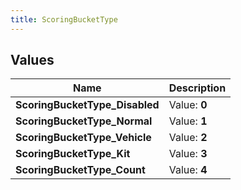 ```yaml
---
title: ScoringBucketType
---
```


## Values

| Name | Description |
| ---- | ----------- |
| **ScoringBucketType\_Disabled** | Value: **0** |
| **ScoringBucketType\_Normal** | Value: **1** |
| **ScoringBucketType\_Vehicle** | Value: **2** |
| **ScoringBucketType\_Kit** | Value: **3** |
| **ScoringBucketType\_Count** | Value: **4** |

